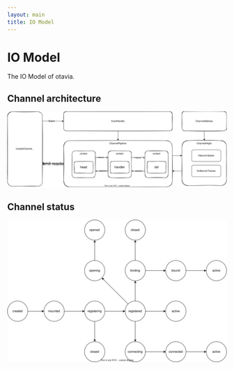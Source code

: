```yaml
---
layout: main
title: IO Model
---
```


# IO Model

The IO Model of otavia.

## Channel architecture

![](../../_assets/images/architecture_of_channel.drawio.svg)

## Channel status

![](../../_assets/images/state_of_channel.drawio.svg)